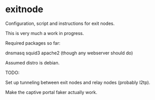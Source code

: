 exitnode
========

Configuration, script and instructions for exit nodes.

This is very much a work in progress.

Required packages so far: 

  dnsmasq
  squid3
  apache2 (though any webserver should do)

Assumed distro is debian.

TODO:

Set up tunneling between exit nodes and relay nodes (probably l2tp).

Make the captive portal faker actually work.
